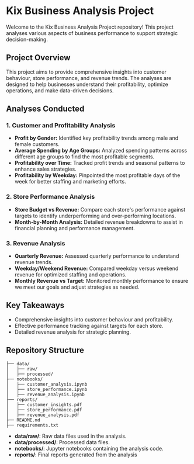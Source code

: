 # Kix Business Analysis Project

Welcome to the Kix Business Analysis Project repository! This project analyses various aspects of business performance to support strategic decision-making.

## Project Overview

This project aims to provide comprehensive insights into customer behaviour, store performance, and revenue trends. The analyses are designed to help businesses understand their profitability, optimize operations, and make data-driven decisions.

## Analyses Conducted

### 1. Customer and Profitability Analysis
- **Profit by Gender:** Identified key profitability trends among male and female customers.
- **Average Spending by Age Groups:** Analyzed spending patterns across different age groups to find the most profitable segments.
- **Profitability over Time:** Tracked profit trends and seasonal patterns to enhance sales strategies.
- **Profitability by Weekday:** Pinpointed the most profitable days of the week for better staffing and marketing efforts.

### 2. Store Performance Analysis
- **Store Budget vs Revenue:** Compare each store's performance against targets to identify underperforming and over-performing locations.
- **Month-by-Month Analysis:** Detailed revenue breakdowns to assist in financial planning and performance management.

### 3. Revenue Analysis
- **Quarterly Revenue:** Assessed quarterly performance to understand revenue trends.
- **Weekday/Weekend Revenue:** Compared weekday versus weekend revenue for optimized staffing and operations.
- **Monthly Revenue vs Target:** Monitored monthly performance to ensure we meet our goals and adjust strategies as needed.

## Key Takeaways
- Comprehensive insights into customer behaviour and profitability.
- Effective performance tracking against targets for each store.
- Detailed revenue analysis for strategic planning.

## Repository Structure

```plaintext
├── data/
│   ├── raw/
│   ├── processed/
├── notebooks/
│   ├── customer_analysis.ipynb
│   ├── store_performance.ipynb
│   ├── revenue_analysis.ipynb
├── reports/
│   ├── customer_insights.pdf
│   ├── store_performance.pdf
│   ├── revenue_analysis.pdf
├── README.md
├── requirements.txt
```

- **data/raw/**: Raw data files used in the analysis.
- **data/processed/**: Processed data files.
- **notebooks/**: Jupyter notebooks containing the analysis code.
- **reports/**: Final reports generated from the analysis
